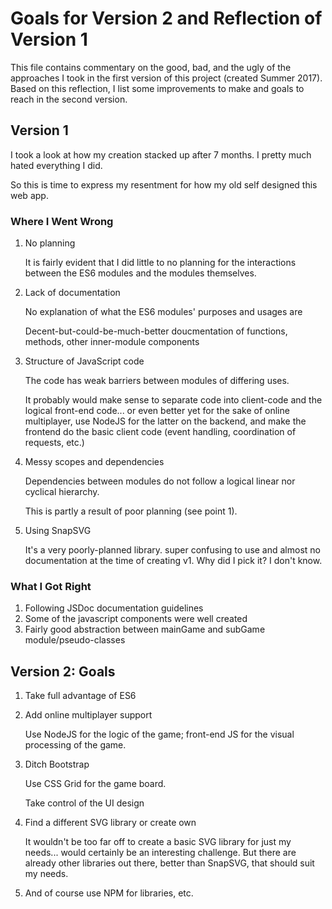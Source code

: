 # Goals for Version 2 and Reflection of Version 1

This file contains commentary on the good, bad, and the ugly of the approaches I took in the first version of this project (created Summer 2017). Based on this reflection, I list some improvements to make and goals to reach in the second version.

## Version 1

I took a look at how my creation stacked up after 7 months. I pretty much hated everything I did.

So this is time to express my resentment for how my old self designed this web app.

### Where I Went Wrong

1. No planning  

    It is fairly evident that I did little to no planning for the interactions between the ES6 modules and the modules themselves. 
2. Lack of documentation

    No explanation of what the ES6 modules' purposes and usages are  
    
    Decent-but-could-be-much-better doucmentation of functions, methods, other inner-module components
    
3. Structure of JavaScript code  

    The code has weak barriers between modules of differing uses.
    
    It probably would make sense to separate code into client-code and the logical front-end code... or even better yet for the sake of online multiplayer, use NodeJS for the latter on the backend, and make the frontend do the basic client code (event handling, coordination of requests, etc.)
    
4. Messy scopes and dependencies

    Dependencies between modules do not follow a logical linear nor cyclical hierarchy.
    
    This is partly a result of poor planning (see point 1).

5. Using SnapSVG

    It's a very poorly-planned library. super confusing to use and almost no documentation at the time of creating v1. Why did I pick it? I don't know.

### What I Got Right

1. Following JSDoc documentation guidelines
2. Some of the javascript components were well created
3. Fairly good abstraction between mainGame and subGame module/pseudo-classes

## Version 2: Goals

1. Take full advantage of ES6

2. Add online multiplayer support

    Use NodeJS for the logic of the game; front-end JS for the visual processing of the game.
    
3. Ditch Bootstrap

    Use CSS Grid for the game board.
    
    Take control of the UI design
    
4. Find a different SVG library or create own

    It wouldn't be too far off to create a basic SVG library for just my needs... would certainly be an interesting challenge. But there are already other libraries out there, better than SnapSVG, that should suit my needs.
    
5. And of course use NPM for libraries, etc.
